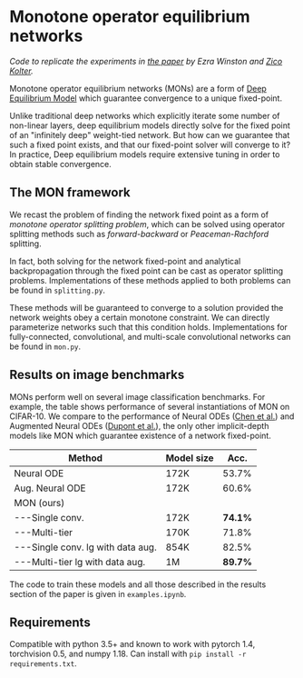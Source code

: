 # Monotone operator equilibrium networks

*Code to replicate the experiments in [the paper](http://arXiv.org/) by Ezra Winston and [Zico Kolter](http://zicokolter.com).* 

Monotone operator equilibrium networks (MONs) are a form of [Deep Equilibrium Model](https://arxiv.org/abs/1909.01377) which guarantee convergence to a unique fixed-point. 

Unlike traditional deep networks which explicitly iterate some number of non-linear layers, deep equilibrium models directly solve for the fixed point of an "infinitely deep" weight-tied network. But how can we guarantee that such a fixed point exists, and that our fixed-point solver will converge to it? In practice, Deep equilibrium models require extensive tuning in order to obtain stable convergence. 

## The MON framework
We recast the problem of finding the network fixed point as a form of _monotone operator splitting problem_, which can be solved using operator splitting methods such as _forward-backward_ or _Peaceman-Rachford_ splitting.

In fact, both solving for the network fixed-point and analytical backpropagation through the fixed point can be cast as operator splitting problems. Implementations of these methods applied to both problems can be found in `splitting.py`.

These methods will be guaranteed to converge to a solution provided the network weights obey a certain monotone constraint. We can directly parameterize networks such that this condition holds. Implementations for fully-connected, convolutional, and multi-scale convolutional networks can be found in `mon.py`. 

## Results on image benchmarks

MONs perform well on several image classification benchmarks. For example, the table shows performance of several instantiations of MON on CIFAR-10. We compare to the performance of Neural ODEs ([Chen et al.](https://arxiv.org/abs/1806.07366)) and Augmented Neural ODEs ([Dupont et al.](https://arxiv.org/abs/1904.01681)), the only other implicit-depth models like MON which guarantee existence of a network fixed-point.   
 
| Method                 | Model size | Acc.       |
|---------------------------------------|------------------------|---------------------------|
| Neural ODE             | 172K                   | 53.7%                  |
| Aug. Neural ODE | 172K                   | 60.6%                  |
| MON (ours\)                    |                        |                           |
| ---Single conv.           | 172K                   | **74.1%**      |
| ---Multi-tier           | 170K                   | 71.8%                  |
| ---Single conv. lg with data aug. | 854K                   | 82.5%             |
| ---Multi-tier lg with data aug. | 1M                     | **89.7%** |

The code to train these models and all those described in the results section of the paper is given in `examples.ipynb`.



## Requirements
Compatible with python 3.5+ and known to work with pytorch 1.4, torchvision 0.5, and numpy 1.18. Can install with `pip install -r requirements.txt`.



